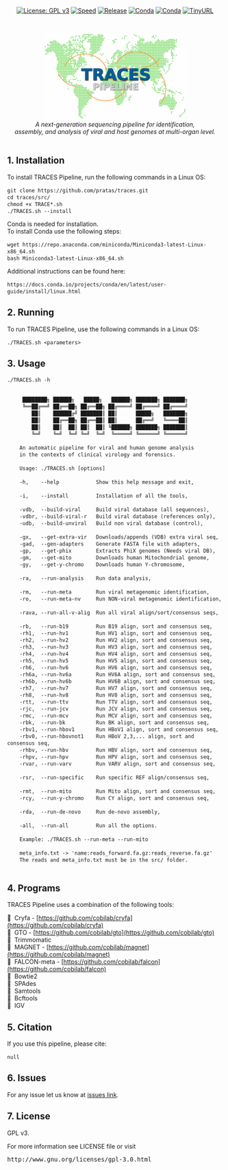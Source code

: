 <div align="center">
  
[![License: GPL v3](https://img.shields.io/badge/License-GPL%20v3-blue.svg)](LICENSE)
[![Speed](https://img.shields.io/static/v1.svg?label=Ultra-Fast&message=High%20speed%20performance&color=green)](#)
[![Release](https://img.shields.io/static/v1.svg?label=Release&message=v1.1.1&color=orange)](#)
[![Conda](https://img.shields.io/static/v1.svg?label=Conda&message=Bioconda&color=green)](#)
[![Conda](https://img.shields.io/static/v1.svg?label=Conda&message=Cobilab&color=green)](#)
[![TinyURL](https://img.shields.io/static/v1.svg?label=TinyURL&message=traces-pipe&color=blue)](https://tinyurl.com/traces-pipe)
<!--[![Build Status](https://travis-ci.org/pratas/traces.svg?branch=master)](https://travis-ci.org/pratas/traces)-->

</div>
<br>
<p align="center">
<img src="imgs/logo.png" alt="TRACES Pipeline" height="200" border="0" /><br>
<i>A next-generation sequencing pipeline for identification, <br>assembly, and analysis of viral and host genomes at multi-organ level.</i>
<br><br>

## 1. Installation ##

To install TRACES Pipeline, run the following commands in a Linux OS:
```
git clone https://github.com/pratas/traces.git
cd traces/src/
chmod +x TRACE*.sh
./TRACES.sh --install
```
Conda is needed for installation. <br>
To install Conda use the following steps:
```
wget https://repo.anaconda.com/miniconda/Miniconda3-latest-Linux-x86_64.sh
bash Miniconda3-latest-Linux-x86_64.sh
```
Additional instructions can be found here:
```
https://docs.conda.io/projects/conda/en/latest/user-guide/install/linux.html
```


## 2. Running ##

To run TRACES Pipeline, use the following commands in a Linux OS:
```
./TRACES.sh <parameters>
```

## 3. Usage ##

```
./TRACES.sh -h
```

```                                                     
                                                              
     ████████╗ ██████╗   █████╗   ██████╗ ███████╗ ███████╗         
     ╚══██╔══╝ ██╔══██╗ ██╔══██╗ ██╔════╝ ██╔════╝ ██╔════╝         
        ██║    ██████╔╝ ███████║ ██║      █████╗   ███████╗         
        ██║    ██╔══██╗ ██╔══██║ ██║      ██╔══╝   ╚════██║         
        ██║    ██║  ██║ ██║  ██║ ╚██████╗ ███████╗ ███████║         
        ╚═╝    ╚═╝  ╚═╝ ╚═╝  ╚═╝  ╚═════╝ ╚══════╝ ╚══════╝         
                                                                
    An automatic pipeline for viral and human genome analysis
    in the contexts of clinical virology and forensics.         
                                                                
    Usage: ./TRACES.sh [options]                                
                                                                
    -h,    --help            Show this help message and exit,     
                                                                  
    -i,    --install         Installation of all the tools,       
                                                                  
    -vdb,  --build-viral     Build viral database (all sequences), 
    -vdbr, --build-viral-r   Build viral database (references only),  
    -udb,  --build-unviral   Build non viral database (control),  
                                                                  
    -gx,   --get-extra-vir   Downloads/appends (VDB) extra viral seq, 
    -gad,  --gen-adapters    Generate FASTA file with adapters,   
    -gp,   --get-phix        Extracts PhiX genomes (Needs viral DB),  
    -gm,   --get-mito        Downloads human Mitochondrial genome,
    -gy,   --get-y-chromo    Downloads human Y-chromosome,        
                                                                  
    -ra,   --run-analysis    Run data analysis,                   
                                                                  
    -rm,   --run-meta        Run viral metagenomic identification,    
    -ro,   --run-meta-nv     Run NON-viral metagenomic identification,   
                                                                  
    -rava, --run-all-v-alig  Run all viral align/sort/consensus seqs,    
                                                                 
    -rb,   --run-b19         Run B19 align, sort and consensus seq,    
    -rh1,  --run-hv1         Run HV1 align, sort and consensus seq,    
    -rh2,  --run-hv2         Run HV2 align, sort and consensus seq,    
    -rh3,  --run-hv3         Run HV3 align, sort and consensus seq,    
    -rh4,  --run-hv4         Run HV4 align, sort and consensus seq,    
    -rh5,  --run-hv5         Run HV5 align, sort and consensus seq,    
    -rh6,  --run-hv6         Run HV6 align, sort and consensus seq,    
    -rh6a, --run-hv6a        Run HV6A align, sort and consensus seq,    
    -rh6b, --run-hv6b        Run HV6B align, sort and consensus seq,    
    -rh7,  --run-hv7         Run HV7 align, sort and consensus seq,    
    -rh8,  --run-hv8         Run HV8 align, sort and consensus seq,    
    -rtt,  --run-ttv         Run TTV align, sort and consensus seq,    
    -rjc,  --run-jcv         Run JCV align, sort and consensus seq,    
    -rmc,  --run-mcv         Run MCV align, sort and consensus seq,    
    -rbk,  --run-bk          Run BK align, sort and consensus seq,    
    -rbv1, --run-hbov1       Run HBoV1 align, sort and consensus seq,    
    -rbv0, --run-hbovnot1    Run HBoV 2,3,... align, sort and consensus seq,    
    -rhbv, --run-hbv         Run HBV align, sort and consensus seq,    
    -rhpv, --run-hpv         Run HPV align, sort and consensus seq,    
    -rvar, --run-varv        Run VARV align, sort and consensus seq,    
                                                                 
    -rsr,  --run-specific    Run specific REF align/consensus seq, 
                                                                 
    -rmt,  --run-mito        Run Mito align, sort and consensus seq,   
    -rcy,  --run-y-chromo    Run CY align, sort and consensus seq,    
                                                                  
    -rda,  --run-de-novo     Run de-novo assembly,               
                                                                 
    -all,  --run-all         Run all the options.                 
                                                                
    Example: ./TRACES.sh --run-meta --run-mito           
                                                                
    meta_info.txt -> 'name:reads_forward.fa.gz:reads_reverse.fa.gz'  
    The reads and meta_info.txt must be in the src/ folder.     
                                                                
```
## 4. Programs ##

TRACES Pipeline uses a combination of the following tools:

&#x1F49A;&nbsp; Cryfa - [https://github.com/cobilab/cryfa](https://github.com/cobilab/cryfa)<br>
&#x1F49A;&nbsp; GTO - [https://github.com/cobilab/gto](https://github.com/cobilab/gto)<br>
&#x1F49A;&nbsp; Trimmomatic<br>
&#x1F49A;&nbsp; MAGNET - [https://github.com/cobilab/magnet](https://github.com/cobilab/magnet)<br>
&#x1F49A;&nbsp; FALCON-meta - [https://github.com/cobilab/falcon](https://github.com/cobilab/falcon)<br>
&#x1F49A;&nbsp; Bowtie2<br>
&#x1F49A;&nbsp; SPAdes<br>
&#x1F49A;&nbsp; Samtools<br>
&#x1F49A;&nbsp; Bcftools<br>
&#x1F49A;&nbsp; IGV<br>

## 5. Citation ##

If you use this pipeline, please cite:
```
null
```

## 6. Issues ##

For any issue let us know at [issues link](https://github.com/pratas/traces/issues).

## 7. License ##

GPL v3.

For more information see LICENSE file or visit
<pre>http://www.gnu.org/licenses/gpl-3.0.html</pre>

